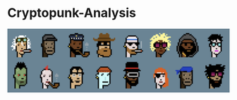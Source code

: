 # Cryptopunk-Analysis
<p align="center">
  <img src="images/Cryptopunks.png" alt="Cryptopunks" />
</p>
